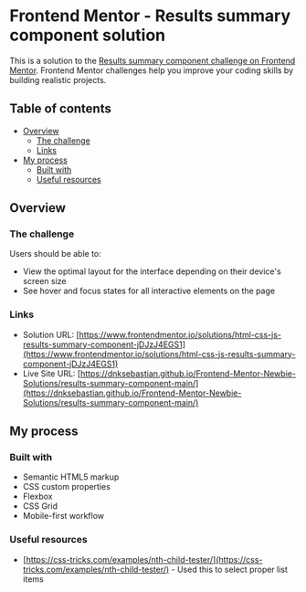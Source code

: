# Frontend Mentor - Results summary component solution

This is a solution to the [Results summary component challenge on Frontend Mentor](https://www.frontendmentor.io/challenges/results-summary-component-CE_K6s0maV). Frontend Mentor challenges help you improve your coding skills by building realistic projects. 

## Table of contents

- [Overview](#overview)
  - [The challenge](#the-challenge)
  - [Links](#links)
- [My process](#my-process)
  - [Built with](#built-with)
  - [Useful resources](#useful-resources)

## Overview

### The challenge

Users should be able to:

- View the optimal layout for the interface depending on their device's screen size
- See hover and focus states for all interactive elements on the page

### Links

- Solution URL: [https://www.frontendmentor.io/solutions/html-css-js-results-summary-component-jDJzJ4EGS1](https://www.frontendmentor.io/solutions/html-css-js-results-summary-component-jDJzJ4EGS1)
- Live Site URL: [https://dnksebastian.github.io/Frontend-Mentor-Newbie-Solutions/results-summary-component-main/](https://dnksebastian.github.io/Frontend-Mentor-Newbie-Solutions/results-summary-component-main/)

## My process

### Built with

- Semantic HTML5 markup
- CSS custom properties
- Flexbox
- CSS Grid
- Mobile-first workflow

### Useful resources

- [https://css-tricks.com/examples/nth-child-tester/](https://css-tricks.com/examples/nth-child-tester/) - Used this to select proper list items
